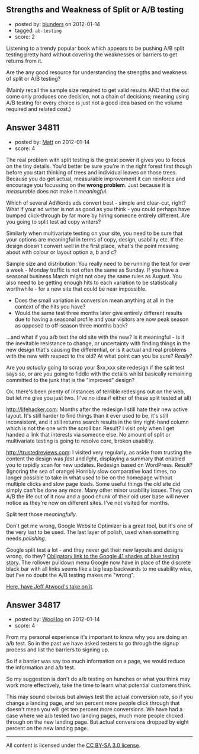 ## Strengths and Weakness of Split or A/B testing

- posted by: [blunders](https://stackexchange.com/users/-1/4764-blunders) on 2012-01-14
- tagged: `ab-testing`
- score: 2

Listening to a trendy popular book which appears to be pushing A/B split testing pretty hard without covering the weaknesses or barriers to get returns from it.

Are the any good resource for understanding the strengths and weakness of split or A/B testing?

(Mainly recall the sample size required to get valid results AND that the out come only produces one decision, not a chain of decisions; meaning using A/B testing for every choice is just not a good idea based on the volume required and related cost.)


## Answer 34811

- posted by: [Matt](https://stackexchange.com/users/-1/8784-matt) on 2012-01-14
- score: 4

<p>The real problem with split testing is the great power it gives you to focus on the tiny details.  You'd better be sure you're in the right forest first though before you start thinking of trees and individual leaves on those trees.  Because you do get actual, measurable improvement it can reinforce and encourage you focussing on the <strong>wrong problem</strong>.  Just because it is <em>measurable</em> does not make it <em>meaningful</em>.</p>

<p>Which of several AdWords ads convert best - simple and clear-cut, right?  What if your ad writer is not as good as you think - you could perhaps have bumped click-through by far more by hiring someone entirely different.  Are you going to split test ad copy writers?</p>

<p>Similarly when multivariate testing on your site, you need to be sure that your options are meaningful in terms of copy, design, usability etc.  If the design doesn't convert well in the first place, what's the point messing about with colour or layout option a, b and c?</p>

<p>Sample size and distribution:  You really need to be running the test for over a week - Monday traffic is not often the same as Sunday.  If you have a seasonal business March might not obey the same rules as August.  You also need to be getting enough hits to each variation to be statistically worthwhile - for a new site that could be near impossible.</p>

<ul>
<li>Does the small variation in conversion mean anything at all in the context of the hits you have?</li>
<li>Would the same test three months later give entirely different results due to having a seasonal profile and your visitors are now peak season as opposed to off-season three months back?</li>
</ul>

<p>...and what if you a/b test the old site with the new?  Is it meaningful - is it the inevitable resistance to change, or uncertainty with finding things in the new design that's causing the differential, or is it actual and real problems with the new with respect to the old?  At what point can you be sure?  <em>Really</em>?</p>

<p>Are you <em>actually</em> going to scrap your $xx,xxx site redesign if the split test says so, or are you going to fiddle with the details whilst basically remaining committed to the junk that is the "improved" design?</p>

<p>Ok, there's been plenty of instances of terrible redesigns out on the web, but let me give you just two.  (I've no idea if either of these split tested at all)</p>

<p><a href="http://lifehacker.com" rel="nofollow">http://lifehacker.com</a>: Months after the redesign I still hate their new active layout.  It's still harder to find things than it ever used to be, it's still inconsistent, and it still returns search results in the tiny right-hand column which is not the one with the scroll bar.  Result?  I visit <em>only</em> when I get handed a link that interests via someone else.  No amount of split or multivariate testing is going to resolve core, broken usability.</p>

<p><a href="http://trustedreviews.com" rel="nofollow">http://trustedreviews.com</a>: I visited very regularly, as aside from trusting the content the design was <em>fast</em> and <em>light</em>, displaying a summary that enabled you to rapidly scan for new updates.  Redesign based on WordPress.  Result?  (Ignoring the sea of orange) Horribly slow comparative load times, no longer possible to take in what used to be on the homepage without multiple clicks and slow page loads.  Some useful things the old site did simply can't be done any more.  Many other minor usability issues.  They can A/B the life out of it now and a good chunk of their old user base will never notice as they're now on different sites.  I've not visited for months.</p>

<p>Split test those <em>meaningfully</em>.</p>

<p>Don't get me wrong, Google Website Optimizer is a great tool, but it's one of the very last to be used.  The last layer of polish, used when something needs <em>polishing</em>.</p>

<p>Google split test a lot - and they never get their new layouts and designs wrong, do they? <a href="http://stopdesign.com/archive/2009/03/20/goodbye-google.html" rel="nofollow">Obligatory link to the Google 41 shades of blue testing story</a>.  The rollover pulldown menu Google now have in place of the discrete black bar with all links seems like a big leap backwards to me usability wise, but I've no doubt the A/B testing makes me "wrong".</p>

<p><a href="http://www.codinghorror.com/blog/2010/07/groundhog-day-or-the-problem-with-ab-testing.html" rel="nofollow">Here, have Jeff Atwood's take on it</a>.</p>



## Answer 34817

- posted by: [WooHoo](https://stackexchange.com/users/-1/14202-woohoo) on 2012-01-14
- score: 4

From my personal experience it's important to know why you are doing an a/b test.  So in the past we have asked testers to go through the signup process and list the barriers to signing up. 

So if a barrier was say too much information on a page, we would reduce the information and a/b test.  

So my suggestion is don't do a/b testing on hunches or what you think may work more effectively, take the time to learn what potential customers think. 

This may sound obvious but always test the actual conversion rate, so if you change a landing page, and ten percent more people click through that doesn't mean you will get ten percent more conversions.  We have had a case where we a/b tested two landing pages, much more people clicked through on the new landing page.  But actual conversions dropped by eight percent on the new landing page.



---

All content is licensed under the [CC BY-SA 3.0 license](https://creativecommons.org/licenses/by-sa/3.0/).
